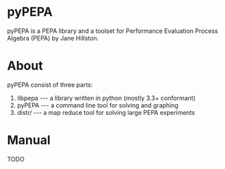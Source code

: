 pyPEPA
======

pyPEPA is a PEPA library and a toolset for Performance Evaluation Process Algebra (PEPA) by Jane
Hillston. 


About
=====

pyPEPA consist of three parts:

 1. libpepa --- a library written in python (mostly 3.3+ conformant)
 2. pyPEPA --- a command line tool for solving and graphing
 3. distr/ --- a map reduce tool for solving large PEPA experiments


Manual
======
TODO


